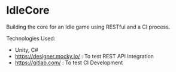 # IdleCore

Building the core for an Idle game using RESTful and a CI process.

Technologies Used:
- Unity, C#
- https://designer.mocky.io/ : To test REST API Integration
- https://gitlab.com/ : To test CI Development
